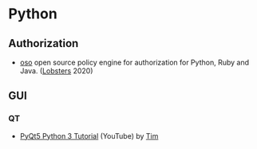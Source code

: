 # Python

## Authorization

* [oso](https://www.osohq.com/) open source policy engine for authorization for Python, Ruby and Java. ([Lobsters](https://lobste.rs/s/ichq3d/oso_open_source_policy_engine_for) 2020)

## GUI

### QT

* [PyQt5 Python 3 Tutorial](https://www.youtube.com/playlist?list=PLzMcBGfZo4-lB8MZfHPLTEHO9zJDDLpYj) (YouTube) by [Tim](https://techwithtim.net/)